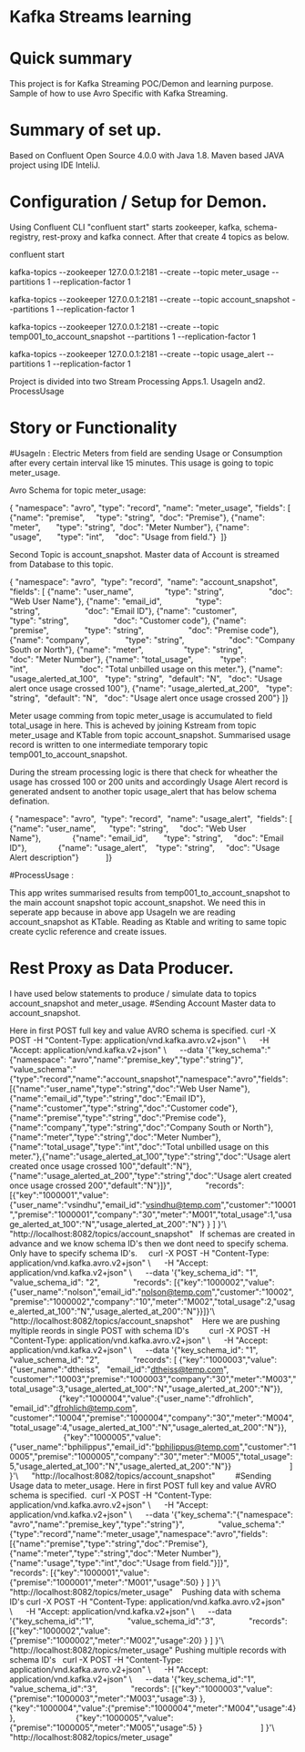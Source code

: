 # Kafka Streams learning 

# Quick summary
This project is for Kafka Streaming POC/Demon and learning purpose. Sample of how to use Avro Specific with Kafka Streaming. 

# Summary of set up.
Based on Confluent Open Source 4.0.0 with Java 1.8. Maven based JAVA project using IDE InteliJ.

# Configuration / Setup for Demon.
Using Confluent CLI "confluent start" starts zookeeper, kafka, schema-registry, rest-proxy and kafka connect. After that create 4 topics as below.

confluent start

kafka-topics --zookeeper 127.0.0.1:2181 --create --topic meter_usage --partitions 1 --replication-factor 1

kafka-topics --zookeeper 127.0.0.1:2181 --create --topic account_snapshot --partitions 1 --replication-factor 1

kafka-topics --zookeeper 127.0.0.1:2181 --create --topic temp001_to_account_snapshot --partitions 1 --replication-factor 1

kafka-topics --zookeeper 127.0.0.1:2181 --create --topic usage_alert --partitions 1 --replication-factor 1


Project is divided into two Stream Processing Apps.1. UsageIn and2. ProcessUsage

# Story or Functionality 

#UsageIn : 
Electric Meters from field are sending Usage or Consumption after every certain interval like 15 minutes. This usage is going to topic meter_usage.

Avro Schema for topic meter_usage:

{ "namespace": "avro",
  "type": "record",
  "name": "meter_usage",
  "fields": [  {"name": "premise",     "type": "string",  "doc": "Premise"},
               {"name": "meter",       "type": "string",  "doc": "Meter Number"},
               {"name": "usage",       "type": "int",     "doc": "Usage from field."}  ]}
               
Second Topic is account_snapshot. Master data of Account is streamed from Database to this topic.

{ "namespace": "avro",  
  "type": "record",  
  "name": "account_snapshot",  
  "fields": [ {"name": "user_name",              "type": "string",                    "doc": "Web User Name"},
              {"name": "email_id",               "type": "string",                    "doc": "Email ID"},
              {"name": "customer",               "type": "string",                    "doc": "Customer code"},
              {"name": "premise",                "type": "string",                    "doc": "Premise code"},
              {"name": "company",                "type": "string",                    "doc": "Company South or North"},
              {"name": "meter",                  "type": "string",                    "doc": "Meter Number"},
              {"name": "total_usage",            "type": "int",                       "doc": "Total unbilled usage on this meter."},
              {"name": "usage_alerted_at_100",   "type": "string",  "default": "N",   "doc": "Usage alert once usage crossed 100"},
              {"name": "usage_alerted_at_200",   "type": "string",  "default": "N",   "doc": "Usage alert once usage crossed 200"}
              ]}

Meter usage comming from topic meter_usage is accumulated to field total_usage in here. This is acheved by joining Kstream from topic meter_usage and KTable from topic account_snapshot. Summarised usage record is written to one intermediate temporary topic temp001_to_account_snapshot.

During the stream processing logic is there that check for wheather the usage has crossed 100 or 200 units and accordingly Usage Alert record is generated andsent to another topic usage_alert that has below schema defination.

{ "namespace": "avro",  "type": "record",  "name": "usage_alert",  "fields": [ {"name": "user_name",      "type": "string",     "doc": "Web User Name"},              {"name": "email_id",       "type": "string",     "doc": "Email ID"},              {"name": "usage_alert",    "type": "string",     "doc": "Usage Alert description"}            ]}

#ProcessUsage : 

This app writes summarised results from temp001_to_account_snapshot to the main account snapshot topic account_snapshot. We need this in seperate app because in above app UsageIn we are reading account_snapshot as KTable. Reading as Ktable and writing to same topic create cyclic reference and create issues.

# Rest Proxy as Data Producer.

I have used below statements to produce / simulate data to topics account_snapshot and meter_usage.
#Sending Account Master data to account_snapshot.

Here in first POST full key and value AVRO schema is specified. 
curl -X POST -H "Content-Type: application/vnd.kafka.avro.v2+json" \      -H "Accept: application/vnd.kafka.v2+json" \      --data '{"key_schema":"{\"namespace\": \"avro\",\"name\":\"premise_key\",\"type\":\"string\"}",               "value_schema":"{\"type\":\"record\",\"name\":\"account_snapshot\",\"namespace\":\"avro\",\"fields\":[{\"name\":\"user_name\",\"type\":\"string\",\"doc\":\"Web User Name\"},{\"name\":\"email_id\",\"type\":\"string\",\"doc\":\"Email ID\"},{\"name\":\"customer\",\"type\":\"string\",\"doc\":\"Customer code\"},{\"name\":\"premise\",\"type\":\"string\",\"doc\":\"Premise code\"},{\"name\":\"company\",\"type\":\"string\",\"doc\":\"Company South or North\"},{\"name\":\"meter\",\"type\":\"string\",\"doc\":\"Meter Number\"},{\"name\":\"total_usage\",\"type\":\"int\",\"doc\":\"Total unbilled usage on this meter.\"},{\"name\":\"usage_alerted_at_100\",\"type\":\"string\",\"doc\":\"Usage alert created once usage crossed 100\",\"default\":\"N\"},{\"name\":\"usage_alerted_at_200\",\"type\":\"string\",\"doc\":\"Usage alert created once usage crossed 200\",\"default\":\"N\"}]}",               "records": [{"key":"1000001","value":{"user_name":"vsindhu","email_id":"vsindhu@temp.com","customer":"10001","premise":"1000001","company":"30","meter":"M001","total_usage":1,"usage_alerted_at_100":"N","usage_alerted_at_200":"N"} } ] }'\      "http://localhost:8082/topics/account_snapshot"   
If schemas are created in advance and we know schema ID's then we dont need to specify schema. Only have to specify schema ID's.     
curl -X POST -H "Content-Type: application/vnd.kafka.avro.v2+json" \      -H "Accept: application/vnd.kafka.v2+json" \      --data '{"key_schema_id": "1",               "value_schema_id": "2",               "records": [{"key":"1000002","value":{"user_name":"nolson","email_id":"nolson@temp.com","customer":"10002","premise":"1000002","company":"10","meter":"M002","total_usage":2,"usage_alerted_at_100":"N","usage_alerted_at_200":"N"}}]}'\      "http://localhost:8082/topics/account_snapshot"
   Here we are pushing myltiple reords in single POST with schema ID's         curl -X POST -H "Content-Type: application/vnd.kafka.avro.v2+json" \      -H "Accept: application/vnd.kafka.v2+json" \      --data '{"key_schema_id": "1",               "value_schema_id": "2",               "records": [ {"key":"1000003","value":{"user_name":"dtheiss",   "email_id":"dtheiss@temp.com",   "customer":"10003","premise":"1000003","company":"30","meter":"M003","total_usage":3,"usage_alerted_at_100":"N","usage_alerted_at_200":"N"}},                            {"key":"1000004","value":{"user_name":"dfrohlich", "email_id":"dfrohlich@temp.com", "customer":"10004","premise":"1000004","company":"30","meter":"M004","total_usage":4,"usage_alerted_at_100":"N","usage_alerted_at_200":"N"}},                            {"key":"1000005","value":{"user_name":"bphilippus","email_id":"bphilippus@temp.com","customer":"10005","premise":"1000005","company":"30","meter":"M005","total_usage":5,"usage_alerted_at_100":"N","usage_alerted_at_200":"N"}}                          ] }'\      "http://localhost:8082/topics/account_snapshot"         #Sending Usage data to meter_usage.
Here in first POST full key and value AVRO schema is specified. 
 curl -X POST -H "Content-Type: application/vnd.kafka.avro.v2+json" \      -H "Accept: application/vnd.kafka.v2+json" \      --data '{"key_schema":"{\"namespace\": \"avro\",\"name\":\"premise_key\",\"type\":\"string\"}",               "value_schema":"{\"type\":\"record\",\"name\":\"meter_usage\",\"namespace\":\"avro\",\"fields\":[{\"name\":\"premise\",\"type\":\"string\",\"doc\":\"Premise\"},{\"name\":\"meter\",\"type\":\"string\",\"doc\":\"Meter Number\"},{\"name\":\"usage\",\"type\":\"int\",\"doc\":\"Usage from field.\"}]}",               "records": [{"key":"1000001","value":{"premise":"1000001","meter":"M001","usage":50} } ] }'\      "http://localhost:8082/topics/meter_usage"
   Pushing data with schema ID's
curl -X POST -H "Content-Type: application/vnd.kafka.avro.v2+json" \      -H "Accept: application/vnd.kafka.v2+json" \      --data '{"key_schema_id":"1",               "value_schema_id":"3",               "records": [{"key":"1000002","value":{"premise":"1000002","meter":"M002","usage":20} } ] }'\      "http://localhost:8082/topics/meter_usage"
Pushing multiple records with schema ID's   curl -X POST -H "Content-Type: application/vnd.kafka.avro.v2+json" \      -H "Accept: application/vnd.kafka.v2+json" \      --data '{"key_schema_id":"1",               "value_schema_id":"3",               "records": [{"key":"1000003","value":{"premise":"1000003","meter":"M003","usage":3} },                           {"key":"1000004","value":{"premise":"1000004","meter":"M004","usage":4} },                           {"key":"1000005","value":{"premise":"1000005","meter":"M005","usage":5} }                          ] }'\      "http://localhost:8082/topics/meter_usage"      
